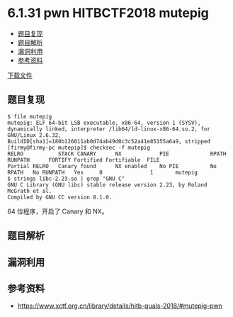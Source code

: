 # 6.1.31 pwn HITBCTF2018 mutepig

- [题目复现](#题目复现)
- [题目解析](#题目解析)
- [漏洞利用](#漏洞利用)
- [参考资料](#参考资料)

[下载文件](../src/writeup/6.1.31_pwn_hitbctf2018_mutepig)

## 题目复现

```text
$ file mutepig
mutepig: ELF 64-bit LSB executable, x86-64, version 1 (SYSV), dynamically linked, interpreter /lib64/ld-linux-x86-64.so.2, for GNU/Linux 2.6.32, BuildID[sha1]=180b126011ab0d74ab49d0c3c52a41e85155a6a9, stripped
[firmy@firmy-pc mutepip]$ checksec -f mutepig
RELRO           STACK CANARY      NX            PIE             RPATH      RUNPATH      FORTIFY Fortified Fortifiable  FILE
Partial RELRO   Canary found      NX enabled    No PIE          No RPATH   No RUNPATH   Yes     0               1       mutepig
$ strings libc-2.23.so | grep "GNU C"
GNU C Library (GNU libc) stable release version 2.23, by Roland McGrath et al.
Compiled by GNU CC version 8.1.0.
```

64 位程序，开启了 Canary 和 NX。

## 题目解析

## 漏洞利用

## 参考资料

- <https://www.xctf.org.cn/library/details/hitb-quals-2018/#mutepig-pwn>
